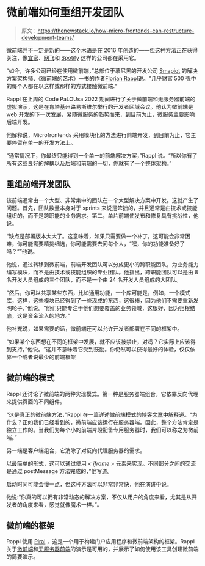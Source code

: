 # 微前端如何重组开发团队

> 原文：<https://thenewstack.io/how-micro-frontends-can-restructure-development-teams/>

微前端并不一定是新的——这个术语是在 2016 年创造的——但这种方法正在获得关注，像[宜家](https://thenewstack.io/ikeas-concept-kitchen-of-2025-it-cooks-interacts-and-composts/)、[网飞](https://thenewstack.io/intel-poaches-open-source-execs-from-netflix-apple-to-boost-linux-efforts/)和 [Spotify](https://thenewstack.io/spotify-reboots-ospo-earmarks-109000-for-open-source-projects/) 这样的公司都在采用它。

“如今，许多公司已经在使用微前端，”总部位于慕尼黑的开发公司 [Smapiot](https://smapiot.com/) 的解决方案架构师、《微前端的艺术》一书的作者[Florian Rappl](https://dev.to/florianrappl/writing-the-art-of-micro-frontends-31ce)说。"几乎财富 500 强中的每个人都在以这样或那样的方式接触微前端."

Rappl 在上周的 Code PaLOUsa 2022 期间进行了关于微前端和无服务器前端的虚拟演示，这是在肯塔基州路易斯维尔举行的开发者区域会议。他认为微前端是 web 开发的下一次发展，紧随微服务的趋势而来，到目前为止，微服务主要影响后端开发。

他解释说，Microfrontends 采用模块化的方法进行前端开发，到目前为止，它主要停留在单一的开发方法上。

“通常情况下，你最终只能得到一个单一的前端解决方案，”Rappl 说。“所以你有了所有这些良好的解耦以及后端和前端的一切，你就有了一个[整体架构](https://thenewstack.io/has-monolithic-architecture-gotten-a-bad-rap/)。”

## 重组前端开发团队

该前端通常由一个大型、非常集中的团队在一个大型解决方案中开发。这就产生了问题。首先，团队数量本身对于 sprints 来说是笨拙的，并且通常是由技术或技能组织的，而不是跨职能的业务需求。第二，单片前端使发布和修复具有挑战性，他说。

“缺点是部署版本太大了。这意味着，如果只需要做一个补丁，这可能会非常困难，你可能需要精挑细选，你可能需要去问每个人，“嘿，你的功能准备好了吗？””他说。

他说，通过转移到微前端，前端开发团队可以分成更小的跨职能团队，为业务能力编写模块，而不是由技术或技能组织的专业团队。他指出，跨职能团队可以是由 8 名开发人员组成的三个团队，而不是一个由 24 名开发人员组成的大团队。

“然后，你可以共享某些东西，比如通用功能，一个库可能是，例如，一个模式库，这样，这些模块已经得到了一些现成的东西，这很棒，因为他们不需要重新发明轮子，”他说。“他们只能专注于他们想要覆盖的业务领域，这很好，因为归根结底，这是资金流入的地方。”

他补充说，如果需要的话，微前端还可以允许开发者部署在不同的框架中。

“如果某个东西想在不同的框架中发展，就不应该被禁止，对吗？它实际上应该得到支持，”他说。“这并不意味着它受到鼓励。你仍然可以获得最好的体验，仅仅依靠一个或者说最少的前端框架

## 微前端的模式

Rappl 还讨论了微前端的两种实现模式。第一种是服务器端组合，它依靠反向代理来提供页面的不同组件。

“这是真正的微前端方法，”Rappl 在一篇详述微前端模式的[博客文章中解释道](https://blog.bitsrc.io/6-patterns-for-microfrontends-347ae0017ec0h)。“为什么？正如我们已经看到的，微前端应该运行在服务器端。因此，整个方法肯定是独立工作的。当我们为每个小的前端片段配备专用服务器时，我们可以称之为微前端。”

另一端是客户端组合，它消除了对反向代理服务器的需求。

以最简单的形式，这可以通过使用 *< iframe >* 元素来实现。不同部分之间的交流是通过 postMessage 方法完成的，”他写道。

启动时间可能会慢一点，但这种方法可以非常非常快，他在演讲中说。

他说:“你真的可以拥有非常动态的解决方案，不仅从用户的角度来看，尤其是从开发者的角度来看，感觉就像魔术一样。”。

## **微**前端的框架

Rappl 使用 [Piral](https://piral.io/) ，这是一个用于构建门户应用程序和微前端架构的框架。Rappl 关于[微前端](https://www.youtube.com/watch?v=nq-0uNd9dv0)和[无服务器前端](https://www.youtube.com/watch?v=Rd_O-3yrIbI)的演示是可用的，并展示了如何使用该工具创建微前端的简要演示。

<svg xmlns:xlink="http://www.w3.org/1999/xlink" viewBox="0 0 68 31" version="1.1"><title>Group</title> <desc>Created with Sketch.</desc></svg>